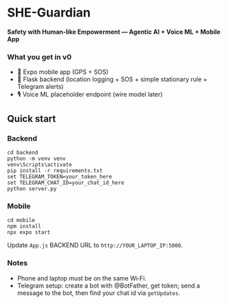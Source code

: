 # SHE-Guardian
**Safety with Human-like Empowerment — Agentic AI + Voice ML + Mobile App**

### What you get in v0
- 📱 Expo mobile app (GPS + SOS)
- 🧠 Flask backend (location logging + SOS + simple stationary rule + Telegram alerts)
- 🎙️ Voice ML placeholder endpoint (wire model later)

## Quick start

### Backend
```
cd backend
python -m venv venv
venv\Scripts\activate
pip install -r requirements.txt
set TELEGRAM_TOKEN=your_token_here
set TELEGRAM_CHAT_ID=your_chat_id_here
python server.py
```

### Mobile
```
cd mobile
npm install
npx expo start
```
Update `App.js` BACKEND URL to `http://YOUR_LAPTOP_IP:5000`.

### Notes
- Phone and laptop must be on the same Wi‑Fi.
- Telegram setup: create a bot with @BotFather, get token; send a message to the bot, then find your chat id via `getUpdates`.
